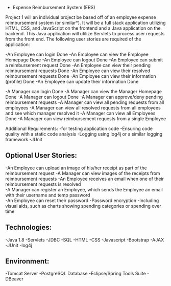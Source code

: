 - Expense Reimbursement System (ERS) 
 
Project 1 will an individual project be based off of an employee expense reimbursement system (or similar*). It will be a full stack application utilizing HTML, CSS, and JavaScript on the frontend and a Java application on the backend. This Java application will utilize Servlets to process user requests from the front end. The following user stories are required of the application: 
 
-An Employee can login Done
-An Employee can view the Employee Homepage Done
-An Employee can logout Done
-An Employee can submit a reimbursement request Done
-An Employee can view their pending reimbursement requests Done
-An Employee can view their resolved reimbursement requests Done
-An Employee can view their information (profile) Done
-An Employee can update their information Done
 
-A Manager can login Done
-A Manager can view the Manager Homepage Done
-A Manager can logout Done
-A Manager can approve/deny pending reimbursement requests 
-A Manager can view all pending requests from all employees 
-A Manager can view all resolved requests from all employees and see which manager resolved it 
-A Manager can view all Employees Done
-A Manager can view reimbursement requests from a single Employee   
 
 
Additional Requirements: 
-for testing application code 
-Ensuring code quality with a static code analysis
-Logging using log4j or a similar logging framework 
-JUnit  
 

Optional User Stories: 
------------------------------------------------------------------ 
-An Employee can upload an image of his/her receipt as part of the reimbursement request 
-A Manager can view images of the receipts from reimbursement requests 
-An Employee receives an email when one of their reimbursement requests is resolved  
-A Manager can register an Employee, which sends the Employee an email with their username and temp password  
-An Employee can reset their password -Password encryption 
-Including visual aids, such as charts showing spending categories or spending over time  
 
 
Technologies: 
------------------------------------------------------------------ 
-Java 1.8 
-Servlets 
-JDBC 
-SQL 
-HTML 
-CSS 
-Javascript 
-Bootstrap 
-AJAX 
-JUnit 
-log4j  
 
Environment:
------------------------------------------------------------------ 
-Tomcat Server 
-PostgreSQL Database 
-Eclipse/Spring Tools Suite 
-DBeaver 
 
 